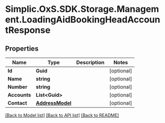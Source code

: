 # Simplic.OxS.SDK.Storage.Management.LoadingAidBookingHeadAccountResponse

## Properties

Name | Type | Description | Notes
------------ | ------------- | ------------- | -------------
**Id** | **Guid** |  | [optional] 
**Name** | **string** |  | [optional] 
**Number** | **string** |  | [optional] 
**Accounts** | **List&lt;Guid&gt;** |  | [optional] 
**Contact** | [**AddressModel**](AddressModel.md) |  | [optional] 

[[Back to Model list]](../README.md#documentation-for-models) [[Back to API list]](../README.md#documentation-for-api-endpoints) [[Back to README]](../README.md)

